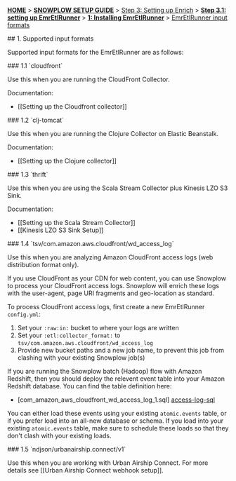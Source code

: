 <a name="top" />

[**HOME**](Home) > [**SNOWPLOW SETUP GUIDE**](Setting-up-Snowplow) > [Step 3: Setting up Enrich](Setting-up-enrich) > [**Step 3.1: setting up EmrEtlRunner**](Setting-up-EmrEtlRunner) > [**1: Installing EmrEtlRunner**](1-Installing-EmrEtlRunner) > [EmrEtlRunner input formats](EmrEtlRunner-Input-Formats)

<a name="overview"/>
## 1. Supported input formats

Supported input formats for the EmrEtlRunner are as follows:

<a name="cloudfront"/>
### 1.1 `cloudfront`

Use this when you are running the CloudFront Collector.

Documentation:

* [[Setting up the Cloudfront collector]]

<a name="clj-tomcat"/>
### 1.2 `clj-tomcat`

Use this when you are running the Clojure Collector on Elastic Beanstalk.

Documentation:

* [[Setting up the Clojure collector]]

<a name="thrift"/>
### 1.3 `thrift`

Use this when you are using the Scala Stream Collector plus Kinesis LZO S3 Sink.

Documentation:

* [[Setting up the Scala Stream Collector]]
* [[Kinesis LZO S3 Sink Setup]]

<a name="tsv/com.amazon.aws.cloudfront/wd_access_log"/>
### 1.4 `tsv/com.amazon.aws.cloudfront/wd_access_log`

Use this when you are analyzing Amazon CloudFront access logs (web distribution format only).

If you use CloudFront as your CDN for web content, you can use Snowplow to process your CloudFront access logs. Snowplow will enrich these logs with the user-agent, page URI fragments and geo-location as standard.

To process CloudFront access logs, first create a new EmrEtlRunner `config.yml`:

1. Set your `:raw:in:` bucket to where your logs are written
2. Set your `:etl:collector_format:` to `tsv/com.amazon.aws.cloudfront/wd_access_log`
3. Provide new bucket paths and a new job name, to prevent this job from clashing with your existing Snowplow job(s)

If you are running the Snowplow batch (Hadoop) flow with Amazon Redshift, then you should deploy the relevent event table into your Amazon Redshift database. You can find the table definition here:

* [com_amazon_aws_cloudfront_wd_access_log_1.sql] [access-log-sql]

You can either load these events using your existing `atomic.events` table, or if you prefer load into an all-new database or schema. If you load into your existing `atomic.events` table, make sure to schedule these loads so that they don't clash with your existing loads.

<a name="ndjson/urbanairship.connect/v1"/>
### 1.5 `ndjson/urbanairship.connect/v1`

Use this when you are working with Urban Airship Connect. For more details see [[Urban Airship Connect webhook setup]].

[access-log-sql]: https://github.com/snowplow/snowplow/blob/master/4-storage/redshift-storage/sql/com.amazon.aws.cloudfront/wd_access_log_1.sql

